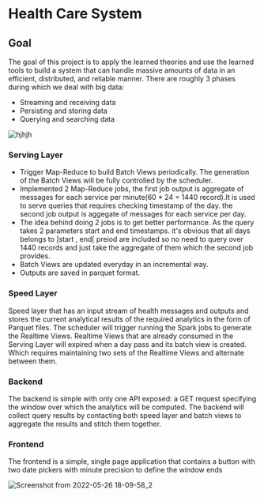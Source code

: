 # Health Care System 
## Goal
The goal of this project is to apply the learned theories and use the learned tools to build a system that can handle massive amounts of data in an efficient, distributed, and reliable manner. There are roughly 3 phases during which we deal with big data:
* Streaming and receiving data
* Persisting and storing data
* Querying and searching data


![hjhjh](https://user-images.githubusercontent.com/58639073/170534351-17cbc3af-0d37-4499-903a-de97a2fc9f3b.png)

### Serving Layer

* Trigger Map-Reduce to build Batch
Views periodically. The generation of the Batch Views will be fully controlled by
the scheduler.
* Implemented 2 Map-Reduce jobs, the first job output is aggregate of messages for each service per minute(60 * 24 = 1440 record).It is used to serve queries that requires checking timestamp of the day. 
the second job output is aggegate of messages for each service per day.
* The idea behind doing 2 jobs is to get better performance. As the query takes 2 parameters start and end timestamps. it's obvious that  all days belongs to ]start , end[ preiod are included so no need to query over 1440 records and just take the aggregate of them which the second job provides.
* Batch Views are updated everyday in an incremental way.
* Outputs are saved in parquet format.
### Speed Layer
Speed layer that has an input stream of health messages
and outputs and stores the current analytical results of the required analytics in the
form of Parquet files. The scheduler will trigger running the Spark jobs to
generate the Realtime Views.
Realtime Views that are already consumed in the Serving 
Layer will expired when a day pass and its batch view is created. Which  requires maintaining two sets of the Realtime Views and alternate
between them.


### Backend
The backend is 
simple with only one API exposed: a GET request specifying the window over
which the analytics will be computed. The backend will collect query results by
contacting both speed layer and batch views to aggregate the results and stitch
them together.

### Frontend
The frontend is a simple, single page application that contains a button with two date pickers with
minute precision to define the window ends

![Screenshot from 2022-05-26 18-09-58_2](https://user-images.githubusercontent.com/58639073/170532624-ceaf65b8-dc37-46ee-a902-569a513c0923.png)

